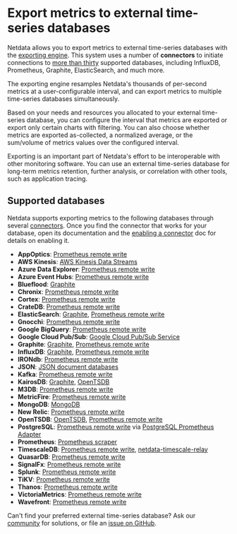 <!--
title: "Export metrics to external time-series databases"
description: "Use the exporting engine to send Netdata metrics to popular external time series databases for long-term storage or further analysis."
custom_edit_url: "https://github.com/netdata/netdata/edit/master/docs/export/external-databases.md"
sidebar_label: "Export metrics to external time-series databases"
learn_status: "Published"
learn_topic_type: "Concepts"
learn_rel_path: "Concepts"
-->

# Export metrics to external time-series databases

Netdata allows you to export metrics to external time-series databases with the [exporting
engine](https://github.com/netdata/netdata/blob/master/src/exporting/README.md). This system uses a number of **connectors** to initiate connections to [more than
thirty](#supported-databases) supported databases, including InfluxDB, Prometheus, Graphite, ElasticSearch, and much
more. 

The exporting engine resamples Netdata's thousands of per-second metrics at a user-configurable interval, and can export
metrics to multiple time-series databases simultaneously.

Based on your needs and resources you allocated to your external time-series database, you can configure the interval
that metrics are exported or export only certain charts with filtering. You can also choose whether metrics are exported
as-collected, a normalized average, or the sum/volume of metrics values over the configured interval.

Exporting is an important part of Netdata's effort to be interoperable
with other monitoring software. You can use an external time-series database for long-term metrics retention, further
analysis, or correlation with other tools, such as application tracing.

## Supported databases

Netdata supports exporting metrics to the following databases through several
[connectors](https://github.com/netdata/netdata/blob/master/src/exporting/README.md#features). Once you find the connector that works for your database, open its
documentation and the [enabling a connector](https://github.com/netdata/netdata/blob/master/docs/export/enable-connector.md) doc for details on enabling it.

-   **AppOptics**: [Prometheus remote write](https://github.com/netdata/netdata/blob/master/src/exporting/prometheus/remote_write/README.md)
-   **AWS Kinesis**: [AWS Kinesis Data Streams](https://github.com/netdata/netdata/blob/master/src/exporting/aws_kinesis/README.md)
-   **Azure Data Explorer**: [Prometheus remote write](https://github.com/netdata/netdata/blob/master/src/exporting/prometheus/remote_write/README.md)
-   **Azure Event Hubs**: [Prometheus remote write](https://github.com/netdata/netdata/blob/master/src/exporting/prometheus/remote_write/README.md)
-   **Blueflood**: [Graphite](https://github.com/netdata/netdata/blob/master/src/exporting/graphite/README.md)
-   **Chronix**: [Prometheus remote write](https://github.com/netdata/netdata/blob/master/src/exporting/prometheus/remote_write/README.md)
-   **Cortex**: [Prometheus remote write](https://github.com/netdata/netdata/blob/master/src/exporting/prometheus/remote_write/README.md)
-   **CrateDB**: [Prometheus remote write](https://github.com/netdata/netdata/blob/master/src/exporting/prometheus/remote_write/README.md)
-   **ElasticSearch**: [Graphite](https://github.com/netdata/netdata/blob/master/src/exporting/graphite/README.md), [Prometheus remote
    write](https://github.com/netdata/netdata/blob/master/src/exporting/prometheus/remote_write/README.md)
-   **Gnocchi**: [Prometheus remote write](https://github.com/netdata/netdata/blob/master/src/exporting/prometheus/remote_write/README.md)
-   **Google BigQuery**: [Prometheus remote write](https://github.com/netdata/netdata/blob/master/src/exporting/prometheus/remote_write/README.md)
-   **Google Cloud Pub/Sub**: [Google Cloud Pub/Sub Service](https://github.com/netdata/netdata/blob/master/src/exporting/pubsub/README.md)
-   **Graphite**: [Graphite](https://github.com/netdata/netdata/blob/master/src/exporting/graphite/README.md), [Prometheus remote
    write](https://github.com/netdata/netdata/blob/master/src/exporting/prometheus/remote_write/README.md)
-   **InfluxDB**: [Graphite](https://github.com/netdata/netdata/blob/master/src/exporting/graphite/README.md), [Prometheus remote
    write](https://github.com/netdata/netdata/blob/master/src/exporting/prometheus/remote_write/README.md)
-   **IRONdb**: [Prometheus remote write](https://github.com/netdata/netdata/blob/master/src/exporting/prometheus/remote_write/README.md)
-   **JSON**: [JSON document databases](https://github.com/netdata/netdata/blob/master/src/exporting/json/README.md)
-   **Kafka**: [Prometheus remote write](https://github.com/netdata/netdata/blob/master/src/exporting/prometheus/remote_write/README.md)
-   **KairosDB**: [Graphite](https://github.com/netdata/netdata/blob/master/src/exporting/graphite/README.md), [OpenTSDB](https://github.com/netdata/netdata/blob/master/src/exporting/opentsdb/README.md)
-   **M3DB**: [Prometheus remote write](https://github.com/netdata/netdata/blob/master/src/exporting/prometheus/remote_write/README.md)
-   **MetricFire**: [Prometheus remote write](https://github.com/netdata/netdata/blob/master/src/exporting/prometheus/remote_write/README.md)
-   **MongoDB**: [MongoDB](https://github.com/netdata/netdata/blob/master/src/exporting/mongodb/README.md)
-   **New Relic**: [Prometheus remote write](https://github.com/netdata/netdata/blob/master/src/exporting/prometheus/remote_write/README.md)
-   **OpenTSDB**: [OpenTSDB](https://github.com/netdata/netdata/blob/master/src/exporting/opentsdb/README.md), [Prometheus remote
    write](https://github.com/netdata/netdata/blob/master/src/exporting/prometheus/remote_write/README.md)
-   **PostgreSQL**: [Prometheus remote write](https://github.com/netdata/netdata/blob/master/src/exporting/prometheus/remote_write/README.md)
    via [PostgreSQL Prometheus Adapter](https://github.com/CrunchyData/postgresql-prometheus-adapter)
-   **Prometheus**: [Prometheus scraper](https://github.com/netdata/netdata/blob/master/src/exporting/prometheus/README.md)
-   **TimescaleDB**: [Prometheus remote write](https://github.com/netdata/netdata/blob/master/src/exporting/prometheus/remote_write/README.md),
    [netdata-timescale-relay](https://github.com/netdata/netdata/blob/master/src/exporting/TIMESCALE.md)
-   **QuasarDB**: [Prometheus remote write](https://github.com/netdata/netdata/blob/master/src/exporting/prometheus/remote_write/README.md)
-   **SignalFx**: [Prometheus remote write](https://github.com/netdata/netdata/blob/master/src/exporting/prometheus/remote_write/README.md)
-   **Splunk**: [Prometheus remote write](https://github.com/netdata/netdata/blob/master/src/exporting/prometheus/remote_write/README.md)
-   **TiKV**: [Prometheus remote write](https://github.com/netdata/netdata/blob/master/src/exporting/prometheus/remote_write/README.md)
-   **Thanos**: [Prometheus remote write](https://github.com/netdata/netdata/blob/master/src/exporting/prometheus/remote_write/README.md)
-   **VictoriaMetrics**: [Prometheus remote write](https://github.com/netdata/netdata/blob/master/src/exporting/prometheus/remote_write/README.md)
-   **Wavefront**: [Prometheus remote write](https://github.com/netdata/netdata/blob/master/src/exporting/prometheus/remote_write/README.md)

Can't find your preferred external time-series database? Ask our [community](https://community.netdata.cloud/) for
solutions, or file an [issue on
GitHub](https://github.com/netdata/netdata/issues/new?assignees=&labels=bug%2Cneeds+triage&template=BUG_REPORT.yml).
